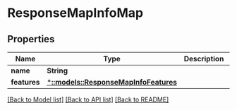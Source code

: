 # ResponseMapInfoMap

## Properties

Name | Type | Description | Notes
------------ | ------------- | ------------- | -------------
**name** | **String** |  | 
**features** | [***::models::ResponseMapInfoFeatures**](ResponseMapInfoFeatures.md) |  | 

[[Back to Model list]](../README.md#documentation-for-models) [[Back to API list]](../README.md#documentation-for-api-endpoints) [[Back to README]](../README.md)


